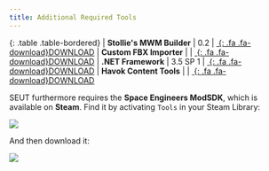 ```yaml
---
title: Additional Required Tools
---
```


<div class="table-responsive">

{: .table .table-bordered}
| **Stollie's MWM Builder** | 0.2 | [*&nbsp;*{: .fa .fa-download}DOWNLOAD](https://github.com/cstahlhut/MWMBuilder/releases)
| **Custom FBX Importer** |  | [*&nbsp;*{: .fa .fa-download}DOWNLOAD](https://github.com/harag-on-steam/fbximporter/releases/tag/havok2013.1-fbx2015.1)
| **.NET Framework** | 3.5 SP 1 | [*&nbsp;*{: .fa .fa-download}DOWNLOAD](https://www.microsoft.com/en-us/download/details.aspx?id=22)
| **Havok Content Tools** |  | [*&nbsp;*{: .fa .fa-download}DOWNLOAD](https://drive.google.com/open?id=1bXqAcIvzTHpxuAcMogduHqohL0zXq90i)

</div>

SEUT furthermore requires the **Space Engineers ModSDK**, which is available on **Steam**. Find it by activating `Tools` in your Steam Library:

![](/modding-reference/assets/images/tools/seut/modsdk_1.png)

And then download it:

![](/modding-reference/assets/images/tools/seut/modsdk_2.png)